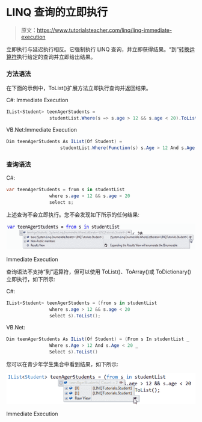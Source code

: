 # LINQ 查询的立即执行

> 原文：<https://www.tutorialsteacher.com/linq/linq-immediate-execution>

立即执行与延迟执行相反。它强制执行 LINQ 查询，并立即获得结果。“到”[转换运算符](/linq/linq-conversion-operators)执行给定的查询并立即给出结果。

### 方法语法

在下面的示例中，ToList()扩展方法立即执行查询并返回结果。

C#: Immediate Execution

```cs
IList<Student> teenAgerStudents = 
                studentList.Where(s => s.age > 12 && s.age < 20).ToList();
```

VB.Net:Immediate Execution

```cs
Dim teenAgerStudents As IList(Of Student) = 
                    studentList.Where(Function(s) s.Age > 12 And s.Age < 20).ToList()
```

### 查询语法

C#:

```cs
var teenAgerStudents = from s in studentList
                where s.age > 12 && s.age < 20
                select s;
```

上述查询不会立即执行。您不会发现如下所示的任何结果:

[![](img/cac08c89a52427bb44759365dda6543b.png)](../../Content/images/linq/linq-immedite-execution.png) 

Immediate Execution



查询语法不支持“到”运算符，但可以使用 ToList()、ToArray()或 ToDictionary()立即执行，如下所示:

C#:

```cs
IList<Student> teenAgerStudents = (from s in studentList
                where s.age > 12 && s.age < 20
                select s).ToList();
```

VB.Net:

```cs
Dim teenAgerStudents As IList(Of Student) = (From s In studentList _
                Where s.Age > 12 And s.Age < 20 _
                Select s).ToList()
```

您可以在青少年学生集合中看到结果，如下所示:

[![](img/7dea42312442407a062e51c354041501.png)](../../Content/images/linq/linq-immedite-execution-2.png) 

Immediate Execution

